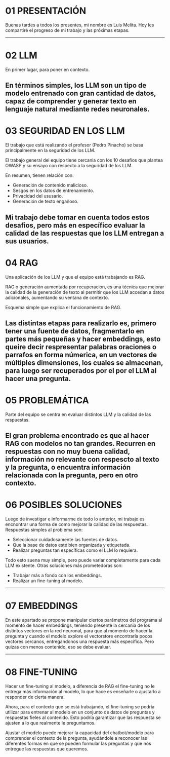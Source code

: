 # 01 PRESENTACIÓN

Buenas tardes a todos los presentes, mi nombre es Luis Melita.
Hoy les compartiré el progreso de mi trabajo y las próximas etapas.

---
# 02 LLM

En primer lugar, para poner en contexto.

En términos simples, los LLM son un tipo de modelo entrenado con gran cantidad de datos, capaz de comprender y generar texto en lenguaje natural mediante redes neuronales. 
---
# 03 SEGURIDAD EN LOS LLM

El trabajo que está realizando el profesor (Pedro Pinacho) se basa principalmente en la seguridad de los LLM.

El trabajo general del equipo tiene cercania con los 10 desafios que plantea OWASP y su ensayo con respecto a la seguridad de los LLM.

En resumen, tienen relación con:

- Generación de contenido malicioso.
- Sesgos en los datos de entrenamiento.
- Privacidad del ususario.
- Generación de texto engañoso.

Mi trabajo debe tomar en cuenta todos estos desafios, pero más en específico evaluar la calidad de las respuestas que los LLM entregan a sus usuarios.
---
# 04 RAG

Una aplicación de los LLM y que el equipo está trabajando es RAG.

RAG o generación aumentada por recuperación, es una técnica que mejorar la calidad de la generación de texto al permitir que los LLM accedan a datos adicionales, aumentando su ventana de contexto.

Esquema simple que explica el funcionamiento de RAG.

**Las distintas etapas para realizarlo es, primero tener una fuente de datos, fragmentarlo en partes más pequeñas y hacer embeddings, esto queire decir respresentar palabras oraciones o parrafos en forma númerica, en un vectores de múltiples dimensiones, los cuales se almacenan, para luego ser recuperados por el por el LLM al hacer una pregunta.**
---
# 05 PROBLEMÁTICA

Parte del equipo se centra en evaluar distintos LLM y la calidad de las respuestas.

El gran problema encontrado es que al hacer RAG con modelos no tan grandes. Recurren en respuestas con no muy buena calidad, información no relevante con respescto al texto y la pregunta, o encuentra información relacionada con la pregunta, pero en otro contexto.
---
# 06 POSIBLES SOLUCIONES

Luego de investigar e informarme de todo lo anterior, mi trabajo es encnontrar una forma de como mejorar la calidad de las respuestas. Respuestas simples al problema son:

- Seleccionar cuidadosamente las fuentes de datos.
- Que la base de datos esté bien organizada y etiquetada.
- Realizar preguntas tan específicas como el LLM lo requiera.

Todo esto suena muy simple, pero puede variar completamente para cada LLM existente. Otras soluciones más prometedoras son:

- Trabajar más a fondo con los embeddings.
- Realizar un fine-tuning al modelo.
---
# 07 EMBEDDINGS

En este apartado se propone manipular ciertos parámetros del programa al momento de hacer embeddings, teniendo presente la cercania de los distintos vectores en la red neuronal, para que al momento de hacer la pregunta y cuando el modelo explore el vectorstore encontraría pocos vectores cercanos, entregandonos una respuesta más específica. Pero quizas con menos contenido, eso se debe evaluar.

---
# 08 FINE-TUNING

Hacer un fine-tuning al modelo, a diferencia de RAG el fine-tuning no le entrega más información al modelo, lo que hace es enseñarle o ajustarlo a responder de cierta manera.

Ahora, para el contexto que se está trabajando, el fine-tuning se podría utilizar para entrenar al modelo en un conjunto de datos de preguntas y respuestas fieles al contenido. Esto podría garantizar que las respuesta se ajusten a lo que realmente le preguntamos.

Ajustar el modelo puede mejorar la capacidad del chatbot/modelo para comprender el contexto de la pregunta, ayudándole a reconocer las diferentes formas en que se pueden formular las preguntas y que nos entregue las respuestas que queremos.